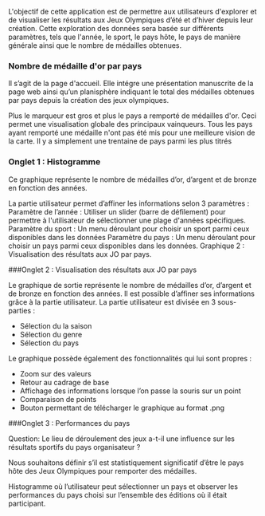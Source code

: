
L'objectif de cette application est de permettre aux utilisateurs d'explorer et de visualiser les résultats aux Jeux Olympiques d’été et d’hiver depuis leur création. Cette exploration des données sera basée sur différents paramètres, tels que l'année, le sport, le pays hôte, le pays de manière générale ainsi que le nombre de médailles obtenues.

### Nombre de médaille d'or par pays

Il s’agit de la page d'accueil. Elle intégre une présentation manuscrite de la page web ainsi qu’un planisphère indiquant le total des médailles obtenues par pays depuis la création des jeux olympiques.

Plus le marqueur est gros et plus le pays a remporté de médailles d'or. Ceci permet une visualisation globale des principaux vainqueurs. Tous les pays ayant remporté une médaille n'ont pas été mis pour une meilleure vision de la carte. Il y a simplement une trentaine de pays parmi les plus titrés

### Onglet 1 : Histogramme

Ce graphique représente le nombre de médailles d’or, d’argent et de bronze en fonction des années. 

La partie utilisateur permet d’affiner les informations selon 3 paramètres :
Paramètre de l’année : Utiliser un slider (barre de défilement) pour permettre à l'utilisateur de sélectionner une plage d'années spécifiques.
Paramètre du sport : Un menu déroulant pour choisir un sport parmi ceux disponibles dans les données
Paramètre du pays :  Un menu déroulant pour choisir un pays parmi ceux disponibles dans les données.
Graphique 2 :  Visualisation des résultats aux JO par pays. 

###Onglet 2 : Visualisation des résultats aux JO par pays

Le graphique de sortie représente le nombre de médailles d’or, d’argent et de bronze en fonction des années. Il est possible d’affiner ses informations grâce à la partie utilisateur.
La partie utilisateur est divisée en 3 sous-parties :
-	Sélection du la saison
-	Sélection du genre
-	Sélection du pays

Le graphique possède également des fonctionnalités qui lui sont propres :
-	Zoom sur des valeurs
-	Retour au cadrage de base
-	Affichage des informations lorsque l’on passe la souris sur un point
-	Comparaison de points
-	Bouton permettant de télécharger le graphique au format .png

###Onglet 3 : Performances du pays

Question: Le lieu de déroulement des jeux a-t-il une influence sur les résultats sportifs du pays organisateur ?

Nous souhaitons définir s’il est statistiquement significatif d’être le pays hôte des Jeux Olympiques pour remporter des médailles.

Histogramme où l’utilisateur peut sélectionner un pays et observer les performances du pays choisi sur l’ensemble des éditions où il était participant.

